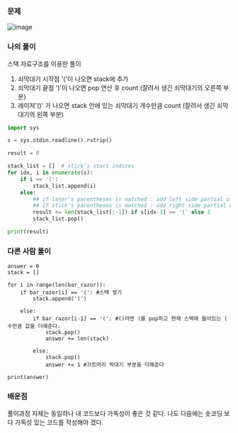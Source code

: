 ### 문제
![image](https://user-images.githubusercontent.com/69138191/153747140-9b9b316d-7555-47ea-8864-71ccefb57e5e.png)


### 나의 풀이
스택 자료구조를 이용한 풀이
1. 쇠막대기 시작점 '('이 나오면 stack에 추가
2. 쇠막대기 끝점 ')'이 나오면 pop 연산 후 count (잘려서 생긴 쇠막대기의 오른쪽 부분)
3. 레이저'()' 가 나오면 stack 안에 있는 쇠막대기 개수만큼 count (잘려서 생긴 쇠막대기의 왼쪽 부분)

```python
import sys

s = sys.stdin.readline().rstrip()

result = 0

stack_list = []  # stick's start indices
for idx, i in enumerate(s):
    if i == '(':
        stack_list.append(i)
    else:
        ## if laser's parentheses is matched : add left side partial of sticks
        ## if stick's parentheses is matched : add right side partial of sticks
        result += len(stack_list[:-1]) if s[idx-1] == '(' else 1
        stack_list.pop()

print(result)
```

### 다른 사람 풀이
```pythonbar_razor = list(input())
answer = 0
stack = []

for i in range(len(bar_razor)):
    if bar_razor[i] == '(': #스택 쌓기
        stack.append('(')
        
    else:
        if bar_razor[i-1] == '(': #()라면 (를 pop하고 현재 스택에 들어있는 ( 수만큼 값을 더해준다.
            stack.pop()
            answer += len(stack)
            
        else:
            stack.pop() 
            answer += 1 #끄트머리 막대기 부분을 더해준다

print(answer)
```

### 배운점
풀이과정 자체는 동일하나 내 코드보다 가독성이 좋은 것 같다. 나도 다음에는 숏코딩 보다 가독성 있는 코드를 작성해야 겠다.
